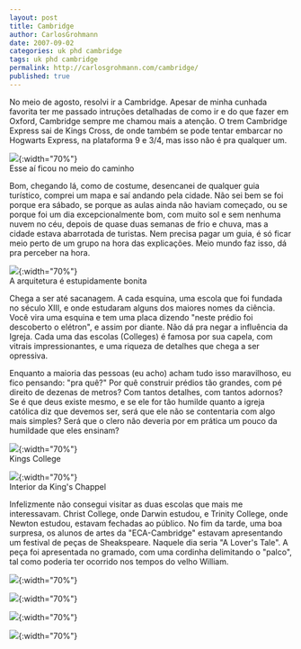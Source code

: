 ```yaml
---
layout: post
title: Cambridge
author: CarlosGrohmann
date: 2007-09-02
categories: uk phd cambridge
tags: uk phd cambridge
permalink: http://carlosgrohmann.com/cambridge/
published: true
---
```


No meio de agosto, resolvi ir a Cambridge. Apesar de minha cunhada favorita ter me passado intruções detalhadas de como ir e do que fazer em Oxford, Cambridge sempre me chamou mais a atenção. O trem Cambridge Express sai de Kings Cross, de onde também se pode tentar embarcar no Hogwarts Express, na plataforma 9 e 3/4, mas isso não é pra qualquer um.  

![](/img/potter1.jpg){:width="70%"}   
Esse aí ficou no meio do caminho  

Bom, chegando lá, como de costume, desencanei de qualquer guia turístico, comprei um mapa e saí andando pela cidade. Não sei bem se foi porque era sábado, se porque as aulas ainda não haviam começado, ou se porque foi um dia excepcionalmente bom, com muito sol e sem nenhuma nuvem no céu, depois de quase duas semanas de frio e chuva, mas a cidade estava abarrotada de turistas. Nem precisa pagar um guia, é só ficar meio perto de um grupo na hora das explicações. Meio mundo faz isso, dá pra perceber na hora.  

![](/img/school.jpg){:width="70%"}   
A arquitetura é estupidamente bonita  

Chega a ser até sacanagem. A cada esquina, uma escola que foi fundada no século XIII, e onde estudaram alguns dos maiores nomes da ciência. Você vira uma esquina e tem uma placa dizendo "neste prédio foi descoberto o elétron", e assim por diante. Não dá pra negar a influência da Igreja. Cada uma das escolas (Colleges) é famosa por sua capela, com vitrais impressionantes, e uma riqueza de detalhes que chega a ser opressiva.  

Enquanto a maioria das pessoas (eu acho) acham tudo isso maravilhoso, eu fico pensando: "pra quê?" Por quê construir prédios tão grandes, com pé direito de dezenas de metros? Com tantos detalhes, com tantos adornos? Se é que deus existe mesmo, e se ele for tão humilde quanto a igreja católica diz que devemos ser, será que ele não se contentaria com algo mais simples? Será que o clero não deveria por em prática um pouco da humildade que eles ensinam?  

![](/img/kings2.jpg){:width="70%"}   
Kings College  

![](/img/kings1.jpg){:width="70%"}   
Interior da King's Chappel  

Infelizmente não consegui visitar as duas escolas que mais me interessavam. Christ College, onde Darwin estudou, e Trinity College, onde Newton estudou, estavam fechadas ao público. No fim da tarde, uma boa surpresa, os alunos de artes da "ECA-Cambridge" estavam apresentando um festival de peças de Sheakspeare. Naquele dia seria "A Lover's Tale". A peça foi apresentada no gramado, com uma cordinha delimitando o "palco", tal como poderia ter ocorrido nos tempos do velho William.  

![](/img/play3.jpg){:width="70%"}   

![](/img/play1.jpg){:width="70%"}   

![](/img/play4.jpg){:width="70%"}   

![](/img/play2.jpg){:width="70%"} 
